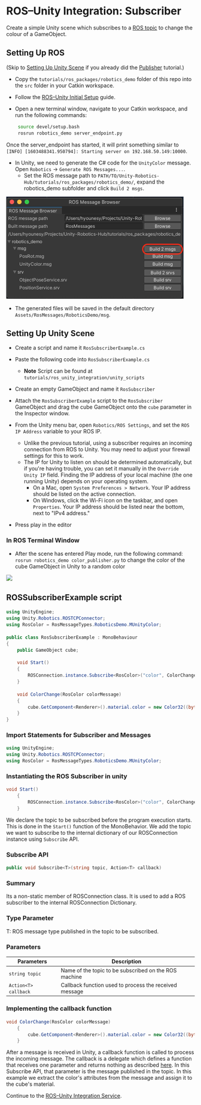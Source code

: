 # ROS–Unity Integration: Subscriber

Create a simple Unity scene which subscribes to a [ROS topic](http://wiki.ros.org/ROS/Tutorials/UnderstandingTopics#ROS_Topics) to change the colour of a GameObject.

## Setting Up ROS

(Skip to [Setting Up Unity Scene](subscriber.md#setting-up-unity-scene) if you already did the [Publisher](publisher.md) tutorial.)

- Copy the `tutorials/ros_packages/robotics_demo` folder of this repo into the `src` folder in your Catkin workspace.

- Follow the [ROS–Unity Initial Setup](setup.md) guide.

- Open a new terminal window, navigate to your Catkin workspace, and run the following commands:
  
   ```bash
    source devel/setup.bash
    rosrun robotics_demo server_endpoint.py
   ```

Once the server_endpoint has started, it will print something similar to `[INFO] [1603488341.950794]: Starting server on 192.168.50.149:10000`.

- In Unity, we need to generate the C# code for the `UnityColor` message. Open `Robotics` -> `Generate ROS Messages...`.
    - Set the ROS message path to `PATH/TO/Unity-Robotics-Hub/tutorials/ros_packages/robotics_demo/`, expand the robotics_demo subfolder and click `Build 2 msgs`.
    
![](images/generate_messages_1.png)

   - The generated files will be saved in the default directory `Assets/RosMessages/RoboticsDemo/msg`.

## Setting Up Unity Scene
- Create a script and name it `RosSubscriberExample.cs`
- Paste the following code into `RosSubscriberExample.cs`
    - **Note** Script can be found at `tutorials/ros_unity_integration/unity_scripts`
- Create an empty GameObject and name it `RosSubscriber`
- Attach the `RosSubscriberExample` script to the `RosSubscriber` GameObject and drag the cube GameObject onto the `cube` parameter in the Inspector window.

- From the Unity menu bar, open `Robotics/ROS Settings`, and set the `ROS IP Address` variable to your ROS IP.
    - Unlike the previous tutorial, using a subscriber requires an incoming connection from ROS to Unity. You may need to adjust your firewall settings for this to work.
    - The IP for Unity to listen on should be determined automatically, but if you're having trouble, you can set it manually in the `Override Unity IP` field. Finding the IP address of your local machine (the one running Unity) depends on your operating system.
        - On a Mac, open `System Preferences > Network`. Your IP address should be listed on the active connection.
        - On Windows, click the Wi-Fi icon on the taskbar, and open `Properties`. Your IP address should be listed near the bottom, next to "IPv4 address."

- Press play in the editor

### In ROS Terminal Window
- After the scene has entered Play mode, run the following command: `rosrun robotics_demo color_publisher.py` to change the color of the cube GameObject in Unity to a random color

![](images/tcp_2.gif)



## ROSSubscriberExample script

```csharp
using UnityEngine;
using Unity.Robotics.ROSTCPConnector;
using RosColor = RosMessageTypes.RoboticsDemo.MUnityColor;

public class RosSubscriberExample : MonoBehaviour
{
    public GameObject cube;

    void Start()
    {
        ROSConnection.instance.Subscribe<RosColor>("color", ColorChange);
    }

    void ColorChange(RosColor colorMessage)
    {
        cube.GetComponent<Renderer>().material.color = new Color32((byte)colorMessage.r, (byte)colorMessage.g, (byte)colorMessage.b, (byte)colorMessage.a);
    }
}
```

### Import Statements for Subscriber and Messages 

```csharp
using UnityEngine;
using Unity.Robotics.ROSTCPConnector;
using RosColor = RosMessageTypes.RoboticsDemo.MUnityColor;
```

### Instantiating the ROS Subscriber in unity

```csharp
void Start()
    {
        ROSConnection.instance.Subscribe<RosColor>("color", ColorChange);
    }
```
We declare the topic to be subscribed before the program execution starts. This is done in the `Start()` function of the MonoBehavior. We add the topic we want to subscribe to the internal dictionary of our ROSConnection instance using `Subscribe` API.

### Subscribe API
```csharp
public void Subscribe<T>(string topic, Action<T> callback)
```
### Summary
Its a non-static member of ROSConnection class. It is used to add a ROS subscriber to the internal ROSConnection Dictionary.
### Type Parameter
T: ROS message type published in the topic to be subscribed.
### Parameters
 Parameters  | Description |
| ------------- | ------------- |
| `string topic`  | Name of the topic to be subscribed on the ROS machine  |
| `Action<T> callback`  | Callback function used to process the received message |

### Implementing the callback function

```csharp
void ColorChange(RosColor colorMessage)
    {
        cube.GetComponent<Renderer>().material.color = new Color32((byte)colorMessage.r, (byte)colorMessage.g, (byte)colorMessage.b, (byte)colorMessage.a);
    }
```

After a message is received in Unity, a callback function is called to process the incoming message. The callback is a delegate which defines a function that receives one parameter and returns nothing as described [here](https://docs.microsoft.com/en-us/dotnet/api/system.action-1?view=net-5.0). In this Subscribe API, that parameter is the message published in the topic. 
In this example we extract the color's attributes from the message and assign it to the cube's material.


Continue to the [ROS–Unity Integration Service](service.md).